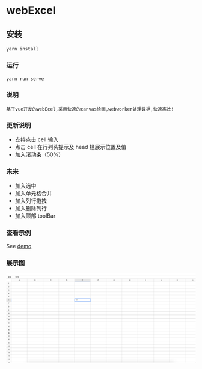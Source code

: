 # webExcel

## 安装

```
yarn install
```

### 运行

```
yarn run serve
```

### 说明

```
基于vue开发的webEcel,采用快速的canvas绘画,webworker处理数据,快速高效!

```

### 更新说明

- 支持点击 cell 输入
- 点击 cell 在行列头提示及 head 栏展示位置及值
- 加入滚动条（50%）

### 未来

- 加入选中
- 加入单元格合并
- 加入列行拖拽
- 加入删除列行
- 加入顶部 toolBar

### 查看示例

See [demo](https://ggbeng1.github.io/webExcel/)

### 展示图

<img src="public/1.png" alt="">
